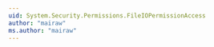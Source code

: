 ```yaml
---
uid: System.Security.Permissions.FileIOPermissionAccess
author: "mairaw"
ms.author: "mairaw"
---
```

